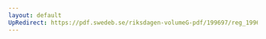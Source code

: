 ```yaml
---
layout: default
UpRedirect: https://pdf.swedeb.se/riksdagen-volumeG-pdf/199697/reg_199697/reg_199697_0201.pdf
---
```

